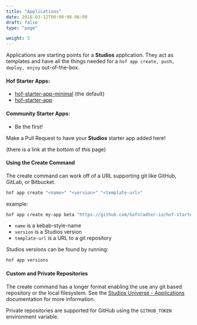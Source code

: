 ```yaml
---
title: "Applications"
date: 2018-03-12T00:00:00-06:00
draft: false
type: "page"

weight: 5
---
```


Applications are starting points for a __Studios__ application.
They act as templates and have all the things needed for a
`hof app create, push, deploy, enjoy` out-of-the-box.

#### Hof Starter Apps:

- [hof-starter-app-minimal](https://github.com/hofstadter-io/hof-starter-app-minimal) (the default)
- [hof-starter-app](https://github.com/hofstadter-io/hof-starter-app)

#### Community Starter Apps:

- Be the first!

Make a Pull Request to have your __Studios__ starter app added here!

(there is a link at the bottom of this page)

#### Using the Create Command

The create command can work off of a URL supporting git like
GitHub, GitLab, or Bitbucket.

```sh
hof app create "<name>" "<version>" "<template-url>"
```

example:

```sh
hof app create my-app beta "https://github.com/hofstadter-io/hof-starter-app"
```

- `name` is a kebab-style-name
- `version` is a Studios version
- `template-url` is a URL to a git repository

Studios versions can be found by running:

```sh
hof app versions
```

#### Custom and Private Repositories

The create command has a longer format enabling the use
any git based repository or the local filesystem.
See the [Studios Universe - Applications](/universe/applications) documentation for more information.

Private repositories are supported for GitHub using
the `GITHUB_TOKEN` environment variable.

